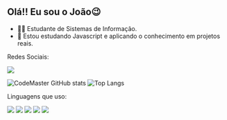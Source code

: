 ## Olá!! Eu sou o João😉

- 🧑‍🎓 Estudante de Sistemas de Informação.
- 🌱  Estou estudando Javascript e aplicando o conhecimento em projetos reais.
  
Redes Sociais:

  <a href="https://www.linkedin.com/in/www.linkedin.com/in/joão-victor-8b009b273" target="_blank"><img src="https://img.shields.io/badge/-LinkedIn-%230077B5?style=for-the-badge&logo=linkedin&logoColor=white" target="_blank"></a>
</div>


  ![CodeMaster GitHub stats](https://github-readme-stats.vercel.app/api?username=JVCodeMaster&show_icons=true&theme=radical)   ![Top Langs](https://github-readme-stats.vercel.app/api/top-langs/?username=JVCodeMaster&layout=compact&icons=true&theme=radical)

  Linguagens que uso:

  <img src="https://img.shields.io/badge/JavaScript-F7DF1E?style=for-the-badge&logo=javascript&logoColor=black">     <img src="https://img.shields.io/badge/Node.js-43853D?style=for-the-badge&logo=node.js&logoColor=white">    <img src="https://img.shields.io/badge/HTML5-E34F26?style=for-the-badge&logo=html5&logoColor=white">   <img src="https://img.shields.io/badge/React_Native-20232A?style=for-the-badge&logo=react&logoColor=61DAFB">   <img src="https://img.shields.io/badge/Python-14354C?style=for-the-badge&logo=python&logoColor=white">
